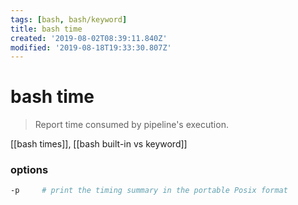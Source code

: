 ```yaml
---
tags: [bash, bash/keyword]
title: bash time
created: '2019-08-02T08:39:11.840Z'
modified: '2019-08-18T19:33:30.807Z'
---
```


# bash time

> Report time consumed by pipeline's execution.

[[bash times]], [[bash built-in vs keyword]]

### options

```sh
-p     # print the timing summary in the portable Posix format
```
